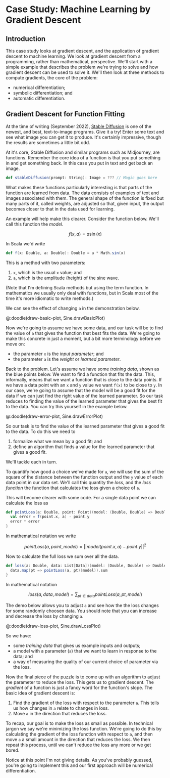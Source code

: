 # Case Study: Machine Learning by Gradient Descent

## Introduction

This case study looks at gradient descent, and the application of gradient descent to machine learning. We look at gradient descent from a programming, rather than mathematical, perspective. We'll start with a simple example that describes the problem we're trying to solve and how gradient descent can be used to solve it. We'll then look at three methods to compute gradients, the core of the problem:

- numerical differentiation;
- symbolic differentiation; and
- automatic differentiation.


## Gradient Descent for Function Fitting

At the time of writing (September 2022), [Stable Diffusion](https://stablediffusionweb.com/) is one of the newest, and best, text-to-image programs. Give it a try! Enter some text and see what image you can get it to produce. It's certainly impressive, though the results are sometimes a little bit odd.

At it's core, Stable Diffusion and similar programs such as Midjourney, are functions. Remember the core idea of a function is that you put something in and get something back. In this case you put in text and get back an image. 

```scala
def stableDiffusion(prompt: String): Image = ??? // Magic goes here
```

What makes these functions particularly interesting is that parts of the function are learned from data. The data consists of examples of text and images associated with them. The general shape of the function is fixed but many parts of it, called weights, are adjusted so that, given input, the output becomes closer to that in the data used for learning.

An example will help make this clearer. Consider the function below. We'll call this function the *model*.

$$f(x, a) = a \sin(x)$$

In Scala we'd write

```scala
def f(x: Double, a: Double): Double = a * Math.sin(x)
```

This is a method with two parameters:

1. `x`, which is the usual `x` value; and
2. `a`, which is the amplitude (height) of the sine wave.

(Note that I'm defining Scala methods but using the term function. In mathematics we usually only deal with functions, but in Scala most of the time it's more idiomatic to write methods.)

We can see the effect of changing `a` in the demonstration below.

@:doodle(draw-basic-plot, Sine.drawBasicPlot)

Now we're going to assume we have some data, and our task will be to find the value of `a` that gives the function that best fits the data. We're going to make this concrete in just a moment, but a bit more terminology before we move on:

- the parameter `x` is the *input parameter*; and
- the parameter `a` is the *weight* or *learned parameter*.

Back to the problem. Let's assume we have some *training data*, shown as the blue points below. We want to find a function that fits the data. This, informally, means that we want a function that is close to the data points. If we have a data point with an `x` and `y` value we want `f(x)` to be close to `y`. In our case, we're going to assume that the model will be a good fit for the data if we can just find the right value of the learned parameter. So our task reduces to finding the value of the learned parameter that gives the best fit to the data. You can try this yourself in the example below.

@:doodle(draw-error-plot, Sine.drawErrorPlot)

So our task is to find the value of the learned parameter that gives a good fit to the data. To do this we need to

1. formalize what we mean by a good fit; and
2. define an algorithm that finds a value for the learned parameter that gives a good fit.

We'll tackle each in turn. 

To quantify how good a choice we've made for `a`, we will use the sum of the square of the distance between the function output and the `y` value of each data point in our data set. We'll call this quantity the *loss*, and the *loss function* the function that calculates the loss given a choice of `a`. 

This will become clearer with some code. For a single data point we can calculate the loss as

```scala
def pointLoss(a: Double, point: Point)(model: (Double, Double) => Double): Double = {
  val error = f(point.x, a) - point.y
  error * error
}
```

In mathematical notation we write

$$pointLoss(a, point, model) = || model(point.x, a) - point.y ||^2$$

Now to calculate the full loss we sum over all the data.

```scala
def loss(a: Double, data: List[Data])(model: (Double, Double) => Double): Double = {
  data.map(pt => pointLoss(a, pt)(model)).sum
}
```

In mathematical notation

$$ loss(a, data, model) = \sum_{pt \in data}pointLoss(a, pt, model)$$

The demo below allows you to adjust `a` and see how the the loss changes for some randomly choosen data. You should note that you can increase and decrease the loss by changing `a`.

@:doodle(draw-loss-plot, Sine.drawLossPlot)

So we have:

- some *training data* that gives us example inputs and outputs;
- a model with a parameter (`a`) that we want to learn in response to the data; and
- a way of measuring the quality of our current choice of parameter via the loss.

Now the final piece of the puzzle is to come up with an algorithm to adjust the parameter to reduce the loss. This gets us to gradient descent. The *gradient* of a function is just a fancy word for the function's slope. The basic idea of gradient descent is:

1. Find the gradient of the loss with respect to the parameter `a`. This tells us how changes in `a` relate to changes in loss.
2. Move `a` in the direction that reduces the loss.


To recap, our goal is to make the loss as small as possible. In technical jargon we say we're minimizing the loss function. We're going to do this by calculating the gradient of the loss function with respect to `a`, and then move `a` a small amount in the direction that reduces the loss. We then repeat this process, until we can't reduce the loss any more or we get bored.

Notice at this point I'm not giving details. As you've probably guessed, you're going to implement this and our first approach will be numerical differentiation.
